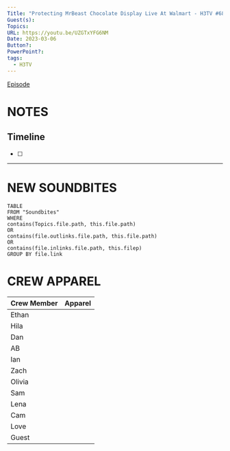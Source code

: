 ```yaml
---
Title: "Protecting MrBeast Chocolate Display Live At Walmart - H3TV #68"
Guest(s): 
Topics: 
URL: https://youtu.be/UZGTxYFG6NM
Date: 2023-03-06
Button?: 
PowerPoint?: 
tags:
  - H3TV
---
```

[Episode](https://youtu.be/UZGTxYFG6NM)
# NOTES

## Timeline
- [ ] 


___
# NEW SOUNDBITES
``` dataview
TABLE
FROM "Soundbites"
WHERE 
contains(Topics.file.path, this.file.path) 
OR 
contains(file.outlinks.file.path, this.file.path)
OR
contains(file.inlinks.file.path, this.filep)
GROUP BY file.link
```

# CREW APPAREL

| Crew Member | Apparel |
| ----------- | ------- |
| Ethan       |         |
| Hila        |         |
| Dan         |         |
| AB          |         |
| Ian         |         |
| Zach        |         |
| Olivia      |         |
| Sam         |         |
| Lena        |         |
| Cam         |         |
| Love        |         |
| Guest       |         |